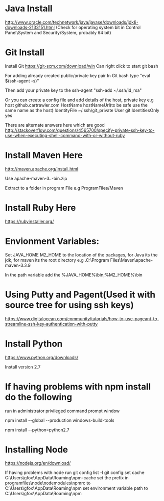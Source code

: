 # Java Install

http://www.oracle.com/technetwork/java/javase/downloads/jdk8-downloads-2133151.html (Check for operating system bit in Control Panel\System and Security\System, probably 64 bit)

# Git Install

Install Git https://git-scm.com/download/win
Can right click to start git bash

For adding already created public/private key pair
In Git bash type
"eval $(ssh-agent -s)"

Then add your private key to the ssh-agent
"ssh-add ~/.ssh/id_rsa"

Or you can create a config file and add details of the host, private key e.g
 host github.cartrawler.com
 HostName hostNameUrl(to be safe use the same name as the host)
 IdentityFile ~/.ssh/git_private
 User git
 IdentitiesOnly yes
 
 There are alternate answers here which are good
 http://stackoverflow.com/questions/4565700/specify-private-ssh-key-to-use-when-executing-shell-command-with-or-without-ruby
 
 
# Install Maven Here

 http://maven.apache.org/install.html
 
 Use apache-maven-3.*.*-bin.zip
 
 Extract to a folder in program File e.g ProgramFiles/Maven
 
 
 # Install Ruby Here
 
 https://rubyinstaller.org/
 
 
 # Envionment Variables:
 
 Set JAVA_HOME M2_HOME to the location of the packages, for Java its the jdk, for maven its the root directory e.g .C:\Program        Files\Maven\apache-maven-3.3.9
 
 In the path variable add the %JAVA_HOME%\bin;%M2_HOME%\bin
 
# Using Putty and Pagent(Used it with source tree for using ssh keys)
 https://www.digitalocean.com/community/tutorials/how-to-use-pageant-to-streamline-ssh-key-authentication-with-putty
 
# Install Python

 https://www.python.org/downloads/
 
 Install version 2.7
 
# If having problems with npm install do the following
 run in administrator privileged command prompt window
 
 npm install --global --production windows-build-tools
 
 npm install --python=python2.7
 
 
# Installing Node 
https://nodejs.org/en/download/

If having problems with node run
git config list -l
git config set cache C:\Users\gfox\AppData\Roaming\npm-cache
set the prefix in programfiles\node\nodemodules\npmrc to C:\Users\gfox\AppData\Roaming\npm
set environment variable path to C:\Users\gfox\AppData\Roaming\npm


 
 
 
